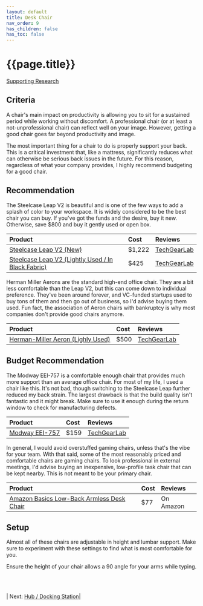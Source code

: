 ```yaml
---
layout: default
title: Desk Chair
nav_order: 9
has_children: false
has_toc: false
---
```


# {{page.title}}
[Supporting Research](research#ergonomics)

## Criteria

A chair's main impact on productivity is allowing you to sit for a sustained period while working without discomfort. A professional chair (or at least a not-unprofessional chair) can reflect well on your image. However, getting a good chair goes far beyond productivity and image.

The most important thing for a chair to do is properly support your back. This is a critical investment that, like a mattress, significantly reduces what can otherwise be serious back issues in the future. For this reason, regardless of what your company provides, I highly recommend budgeting for a good chair.

## Recommendation

The Steelcase Leap V2 is beautiful and is one of the few ways to add a splash of color to your workspace. It is widely considered to be the best chair you can buy. If you've got the funds and the desire, buy it new. Otherwise, save $800 and buy it gently used or open box.

|Product| Cost | Reviews |
|:------|:-----|:-----|
|[Steelcase Leap V2 (New)](https://store.steelcase.com/seating/office-chairs/leap) | $1,222 | [TechGearLab](https://www.techgearlab.com/reviews/small-and-home-office/office-chair/steelcase-leap) |
|[Steelcase Leap V2 (Lightly Used / In Black Fabric)](https://www.madisonseating.com/leap-chair-v2-by-steelcase.html) | $425 | [TechGearLab](https://www.techgearlab.com/reviews/small-and-home-office/office-chair/steelcase-leap) |


Herman Miller Aerons are the standard high-end office chair. They are a bit less comfortable than the Leap V2, but this can come down to individual preference. They've been around forever, and VC-funded startups used to buy tons of them and then go out of business, so I'd advise buying them used. Fun fact, the association of Aeron chairs with bankruptcy is why most companies don't provide good chairs anymore.

|Product| Cost | Reviews |
|:------|:-----|:-----|
|[Herman-Miller Aeron (Lighly Used)](https://www.madisonseating.com/aeron-chair-by-herman-miller-armless-lead.html) | $500 | [TechGearLab](https://www.techgearlab.com/reviews/small-and-home-office/office-chair/herman-miller-aeron) |


## Budget Recommendation

The Modway EEI-757 is a comfortable enough chair that provides much more support than an average office chair. For most of my life, I used a chair like this. It's not bad, though switching to the Steelcase Leap further reduced my back strain. The largest drawback is that the build quality isn't fantastic and it might break. Make sure to use it enough during the return window to check for manufacturing defects.

|Product| Cost | Reviews |
|:------|:-----|:-----|
|[Modway EEI-757](https://www.amazon.com/dp/B006IY89ZA) | $159 | [TechGearLab](https://www.techgearlab.com/reviews/small-and-home-office/office-chair/modway-articulate-ergonomic-mesh) |


In general, I would avoid overstuffed gaming chairs, unless that's the vibe for your team. With that said, some of the most reasonably priced and comfortable chairs are gaming chairs. To look professional in external meetings, I'd advise buying an inexpensive, low-profile task chair that can be kept nearby. This is not meant to be your primary chair.

|Product| Cost | Reviews |
|:------|:-----|:-----|
|[Amazon Basics Low-Back Armless Desk Chair](https://www.amazon.com/AmazonBasics-GF-60044-Low-Back-Task-Chair/dp/B00XBC3J84) | $77 | On Amazon |


## Setup

Almost all of these chairs are adjustable in height and lumbar support. Make sure to experiment with these settings to find what is most comfortable for you.

Ensure the height of your chair allows a 90 angle for your arms while typing.

 <br><br>

| Next: [Hub / Docking Station](hub)|